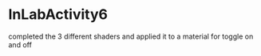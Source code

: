 # InLabActivity6

completed the 3 different shaders and applied it to a material for toggle on and off

